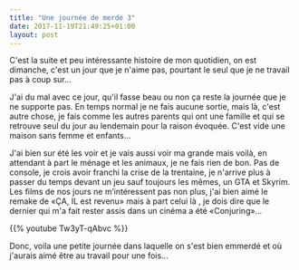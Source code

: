 ```yaml
---
title: "Une journée de merde 3"
date: 2017-11-19T21:49:25+01:00
layout: post
---
```

C'est la suite et peu intéressante histoire de mon quotidien, on est dimanche, c'est un jour que je n'aime pas, pourtant le seul que je ne travail pas à coup sur...

J'ai du mal avec ce jour, qu'il fasse beau ou non ça reste la journée que je ne supporte pas. En temps normal je ne fais aucune sortie, mais là, c'est autre chose, je fais comme les autres parents qui ont une famille et qui se retrouve seul du jour au lendemain pour la raison évoquée. C'est vide une maison sans femme et enfants...

J'ai bien sur été les voir et je vais aussi voir ma grande mais voilà, en attendant à part le ménage et les animaux, je ne fais rien de bon. Pas de console, je crois avoir franchi la crise de la trentaine, je n'arrive plus à passer du temps devant un jeu sauf toujours les mêmes, un GTA et Skyrim. Les films de nos jours ne m’intéressent pas non plus, j'ai bien aimé le remake de «ÇA, IL est revenu» mais à part celui là , je dois dire que le dernier qui m'a fait rester assis dans un cinéma a été «Conjuring»...

{{% youtube Tw3yT-qAbvc %}}

Donc, voila une petite journée dans laquelle on s'est bien emmerdé et où j'aurais aimé être au travail pour une fois...
